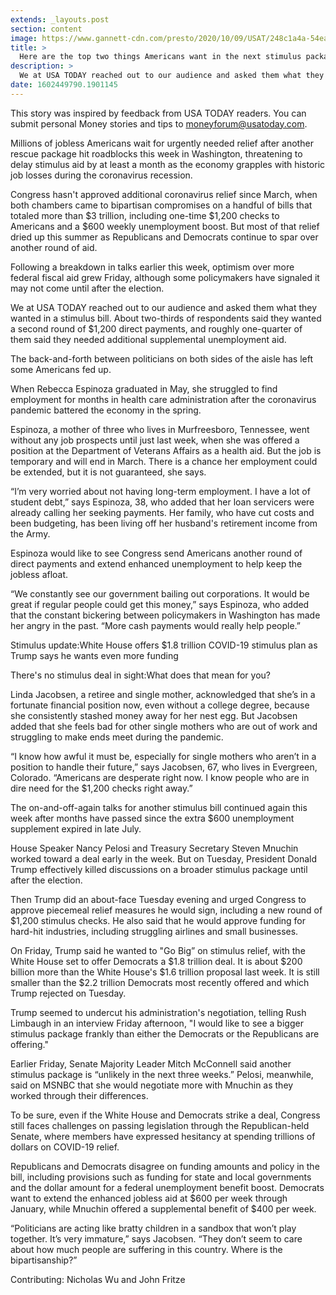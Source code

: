 ```yaml
--- 
extends: _layouts.post 
section: content 
image: https://www.gannett-cdn.com/presto/2020/10/09/USAT/248c1a4a-54ea-4ec7-b4b8-544203d50d8b-Brown_Modern_Nature_Presentation.png?crop=1911,1075,x9,y0&width=1911&height=1075&format=pjpg&auto=webp 
title: > 
  Here are the top two things Americans want in the next stimulus package 
description: > 
  We at USA TODAY reached out to our audience and asked them what they wanted in a stimulus bill.Espinoza would like to see Congress send Americans another round of direct payments and extend enhanced unemployment to help keep the jobless afloat.But on Tuesday, President Donald Trump effectively killed discussions on a broader stimulus package until after the election.On Friday, Trump said he wanted to "Go Big” on stimulus relief, with the White House set to offer Democrats a $1.8 trillion deal.It is still smaller than the $2.2 trillion Democrats most recently offered and which Trump rejected on Tuesday. 
date: 1602449790.1901145 
--- 
```

This story was inspired by feedback from USA TODAY readers. You can submit personal Money stories and tips to moneyforum@usatoday.com.

Millions of jobless Americans wait for urgently needed relief after another rescue package hit roadblocks this week in Washington, threatening to delay stimulus aid by at least a month as the economy grapples with historic job losses during the coronavirus recession.

Congress hasn't approved additional coronavirus relief since March, when both chambers came to bipartisan compromises on a handful of bills that totaled more than $3 trillion, including one-time $1,200 checks to Americans and a $600 weekly unemployment boost. But most of that relief dried up this summer as Republicans and Democrats continue to spar over another round of aid.

Following a breakdown in talks earlier this week, optimism over more federal fiscal aid grew Friday, although some policymakers have signaled it may not come until after the election.

We at USA TODAY reached out to our audience and asked them what they wanted in a stimulus bill. About two-thirds of respondents said they wanted a second round of $1,200 direct payments, and roughly one-quarter of them said they needed additional supplemental unemployment aid.

The back-and-forth between politicians on both sides of the aisle has left some Americans fed up.

When Rebecca Espinoza graduated in May, she struggled to find employment for months in health care administration after the coronavirus pandemic battered the economy in the spring.

Espinoza, a mother of three who lives in Murfreesboro, Tennessee, went without any job prospects until just last week, when she was offered a position at the Department of Veterans Affairs as a health aid. But the job is temporary and will end in March. There is a chance her employment could be extended, but it is not guaranteed, she says.

“I’m very worried about not having long-term employment. I have a lot of student debt,” says Espinoza, 38, who added that her loan servicers were already calling her seeking payments. Her family, who have cut costs and been budgeting, has been living off her husband's retirement income from the Army.

Espinoza would like to see Congress send Americans another round of direct payments and extend enhanced unemployment to help keep the jobless afloat.

“We constantly see our government bailing out corporations. It would be great if regular people could get this money,” says Espinoza, who added that the constant bickering between policymakers in Washington has made her angry in the past. “More cash payments would really help people.”

Stimulus update:White House offers $1.8 trillion COVID-19 stimulus plan as Trump says he wants even more funding

There's no stimulus deal in sight:What does that mean for you?

Linda Jacobsen, a retiree and single mother, acknowledged that she’s in a fortunate financial position now, even without a college degree, because she consistently stashed money away for her nest egg. But Jacobsen added that she feels bad for other single mothers who are out of work and struggling to make ends meet during the pandemic.

“I know how awful it must be, especially for single mothers who aren’t in a position to handle their future,” says Jacobsen, 67, who lives in Evergreen, Colorado. “Americans are desperate right now. I know people who are in dire need for the $1,200 checks right away.”

The on-and-off-again talks for another stimulus bill continued again this week after months have passed since the extra $600 unemployment supplement expired in late July.

House Speaker Nancy Pelosi and Treasury Secretary Steven Mnuchin worked toward a deal early in the week. But on Tuesday, President Donald Trump effectively killed discussions on a broader stimulus package until after the election.

Then Trump did an about-face Tuesday evening and urged Congress to approve piecemeal relief measures he would sign, including a new round of $1,200 stimulus checks. He also said that he would approve funding for hard-hit industries, including struggling airlines and small businesses.

On Friday, Trump said he wanted to "Go Big” on stimulus relief, with the White House set to offer Democrats a $1.8 trillion deal. It is about $200 billion more than the White House's $1.6 trillion proposal last week. It is still smaller than the $2.2 trillion Democrats most recently offered and which Trump rejected on Tuesday.

Trump seemed to undercut his administration's negotiation, telling Rush Limbaugh in an interview Friday afternoon, "I would like to see a bigger stimulus package frankly than either the Democrats or the Republicans are offering."

Earlier Friday, Senate Majority Leader Mitch McConnell said another stimulus package is “unlikely in the next three weeks.” Pelosi, meanwhile, said on MSNBC that she would negotiate more with Mnuchin as they worked through their differences.

To be sure, even if the White House and Democrats strike a deal, Congress still faces challenges on passing legislation through the Republican-held Senate, where members have expressed hesitancy at spending trillions of dollars on COVID-19 relief.

Republicans and Democrats disagree on funding amounts and policy in the bill, including provisions such as funding for state and local governments and the dollar amount for a federal unemployment benefit boost. Democrats want to extend the enhanced jobless aid at $600 per week through January, while Mnuchin offered a supplemental benefit of $400 per week.

“Politicians are acting like bratty children in a sandbox that won’t play together. It’s very immature,” says Jacobsen. “They don’t seem to care about how much people are suffering in this country. Where is the bipartisanship?”

Contributing: Nicholas Wu and John Fritze